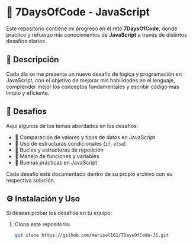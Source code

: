 # 🚀 7DaysOfCode - JavaScript  

Este repositorio contiene mi progreso en el reto **7DaysOfCode**, donde practico y refuerzo mis conocimientos de **JavaScript** a través de distintos desafíos diarios.  

## 📌 Descripción  

Cada día se me presenta un nuevo desafío de lógica y programación en JavaScript, con el objetivo de mejorar mis habilidades en el lenguaje, comprender mejor los conceptos fundamentales y escribir código más limpio y eficiente.  

## 📆 Desafíos  

Aquí algunos de los temas abordados en los desafíos:  

- 📌 Comparación de valores y tipos de datos en JavaScript  
- 📌 Uso de estructuras condicionales (`if`, `else`)  
- 📌 Bucles y estructuras de repetición  
- 📌 Manejo de funciones y variables  
- 📌 Buenas prácticas en JavaScript  

Cada desafío está documentado dentro de su propio archivo con su respectiva solución.  

## ⚙️ Instalación y Uso  

Si deseas probar los desafíos en tu equipo:  

1. Clona este repositorio:  

   ```bash
   git clone https://github.com/marisol161/7DaysOfCode-JS.git
